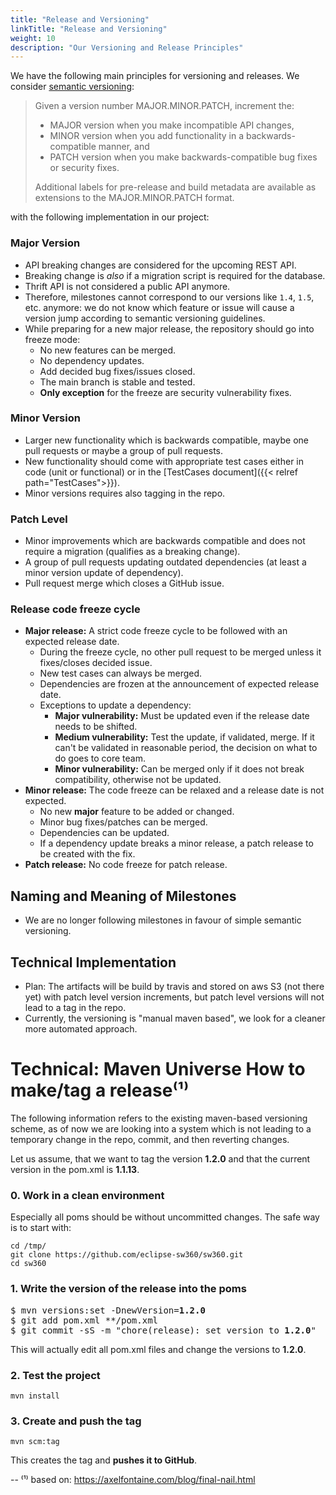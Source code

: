 ```yaml
---
title: "Release and Versioning"
linkTitle: "Release and Versioning"
weight: 10
description: "Our Versioning and Release Principles"
---
```


We have the following main principles for versioning and releases. We consider [semantic versioning](http://semver.org/):

> Given a version number MAJOR.MINOR.PATCH, increment the:
>
> - MAJOR version when you make incompatible API changes,
> - MINOR version when you add functionality in a backwards-compatible manner, and
> - PATCH version when you make backwards-compatible bug fixes or security fixes.
>
> Additional labels for pre-release and build metadata are available as extensions to the MAJOR.MINOR.PATCH format.

with the following implementation in our project:

### Major Version

- API breaking changes are considered for the upcoming REST API.
- Breaking change is *also* if a migration script is required for the database.
- Thrift API is not considered a public API anymore.
- Therefore, milestones cannot correspond to our versions like `1.4`, `1.5`, etc. anymore: we do not know which feature
  or issue will cause a version jump according to semantic versioning guidelines.
- While preparing for a new major release, the repository should go into freeze mode:
  - No new features can be merged.
  - No dependency updates.
  - Add decided bug fixes/issues closed.
  - The main branch is stable and tested.
  - **Only exception** for the freeze are security vulnerability fixes.

### Minor Version

- Larger new functionality which is backwards compatible, maybe one pull requests or maybe a group of pull requests.
- New functionality should come with appropriate test cases either in code (unit or functional) or in the
  [TestCases document]({{< relref path="TestCases">}}).
- Minor versions requires also tagging in the repo.

### Patch Level

- Minor improvements which are backwards compatible and does not require a migration (qualifies as a breaking change).
- A group of pull requests updating outdated dependencies (at least a minor version update of dependency).
- Pull request merge which closes a GitHub issue.

### Release code freeze cycle

- **Major release:** A strict code freeze cycle to be followed with an expected release date.
  - During the freeze cycle, no other pull request to be merged unless it fixes/closes decided issue.
  - New test cases can always be merged.
  - Dependencies are frozen at the announcement of expected release date.
  - Exceptions to update a dependency:
    - **Major vulnerability:** Must be updated even if the release date needs to be shifted.
    - **Medium vulnerability:** Test the update, if validated, merge. If it can't be validated in reasonable period, the
      decision on what to do goes to core team.
    - **Minor vulnerability:** Can be merged only if it does not break compatibility, otherwise not be updated.
- **Minor release:** The code freeze can be relaxed and a release date is not expected.
  - No new **major** feature to be added or changed.
  - Minor bug fixes/patches can be merged.
  - Dependencies can be updated.
  - If a dependency update breaks a minor release, a patch release to be created with the fix.
- **Patch release:** No code freeze for patch release.

## Naming and Meaning of Milestones

- We are no longer following milestones in favour of simple semantic versioning.

## Technical Implementation

- Plan: The artifacts will be build by travis and stored on aws S3 (not there yet) with patch level version increments, but patch level versions will not lead to a tag in the repo.
- Currently, the versioning is "manual maven based", we look for a cleaner more automated approach.

# Technical: Maven Universe How to make/tag a release⁽¹⁾

The following information refers to the existing maven-based versioning scheme, as of now we are looking into a system
which is not leading to a temporary change in the repo, commit, and then reverting changes.

Let us assume, that we want to tag the version **1.2.0** and that the current version in the pom.xml is **1.1.13**.

### 0. Work in a clean environment
Especially all poms should be without uncommitted changes. The safe way is to start with:

```shell
cd /tmp/
git clone https://github.com/eclipse-sw360/sw360.git
cd sw360
```

### 1. Write the version of the release into the poms
<pre>
$ mvn versions:set -DnewVersion=<b>1.2.0</b>
$ git add pom.xml **/pom.xml
$ git commit -sS -m "chore(release): set version to <b>1.2.0</b>"
</pre>
This will actually edit all pom.xml files and change the versions to **1.2.0**.

### 2. Test the project

```shell
mvn install
```

### 3. Create and push the tag

```shell
mvn scm:tag
```

This creates the tag and **pushes it to GitHub**.

--
⁽¹⁾ based on: <https://axelfontaine.com/blog/final-nail.html>
